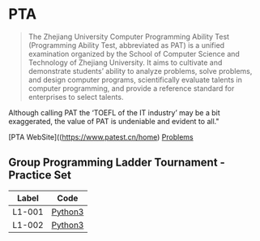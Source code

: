# PTA

> The Zhejiang University Computer Programming Ability Test (Programming Ability Test, abbreviated as PAT) is a unified examination organized by the School of Computer Science and Technology of Zhejiang University.
> It aims to cultivate and demonstrate students’ ability to analyze problems, solve problems, and design computer programs, scientifically evaluate talents in computer programming, and provide a reference standard for enterprises to select talents.

Although calling PAT the ‘TOEFL of the IT industry’ may be a bit exaggerated, the value of PAT is undeniable and evident to all."

[PTA WebSite]((https://www.patest.cn/home)
[Problems](https://pintia.cn/problem-sets/)

## Group Programming Ladder Tournament - Practice Set

| Label | Code |
|:---:  |:---:|
| L1-001 | [Python3](./L1-001.py) |
| L1-002 | [Python3](./L1-002.py) |

